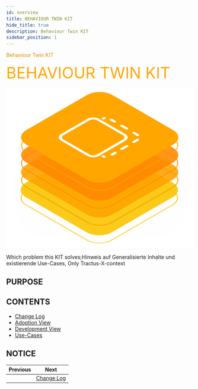 ```yaml
---
id: overview
title: BEHAVIOUR TWIN KIT
hide_title: true
description: Behaviour Twin KIT
sidebar_position: 1
---
```


<!-- DEACTIVATED FOR DOCUSAURUS FROM HERE -->

<span style="font-size:14px;color:rgb(222,140,0);">Behaviour Twin KIT</span>

<!-- DEACTIVATED FOR DOCUSAURUS TO HERE -->

<!-- VARIANT FOR DOCUSAURUS FROM HERE

<div style={{fontSize:60, color:'rgb(255,166,1)', marginBottom:8, marginTop:0, paddingTop:0}}>BEHAVIOUR TWIN KIT</div>

![Behaviour Twin KIT banner](/img/kit-icons/behaviour-twin-kit-icon.svg)

VARIANT FOR DOCUSAURUS TO HERE -->

<!-- DEACTIVATED FOR DOCUSAURUS FROM HERE -->

<div style="font-size:42px;color:rgb(255,166,1);margin-bottom:15px;margin-top:0px;padding-top:0px">BEHAVIOUR TWIN KIT</div>

![Behaviour Twin KIT banner](../../../static/img/kit-icons/behaviour-twin-kit-icon.svg)

<!-- DEACTIVATED FOR DOCUSAURUS TO HERE -->

<!-- END OF HEADER -->

Which problem this KIT solves;Hinweis auf Generalisierte Inhalte und existierende Use-Cases, Only Tractus-X-context

## PURPOSE

## CONTENTS

- [Change Log](changelog.md)
- [Adoption View](adoption-view/overview.md)
- [Development View](development-view/overview.md)
- [Use-Cases](use-cases/overview.md)

## NOTICE

<!-- START OF FOOTER -->

<!-- DEACTIVATED FOR DOCUSAURUS FROM HERE -->

| Previous | Next |
| -------- | ---- |
|  | [Change Log](changelog.md) |

<!-- DEACTIVATED FOR DOCUSAURUS TO HERE -->
